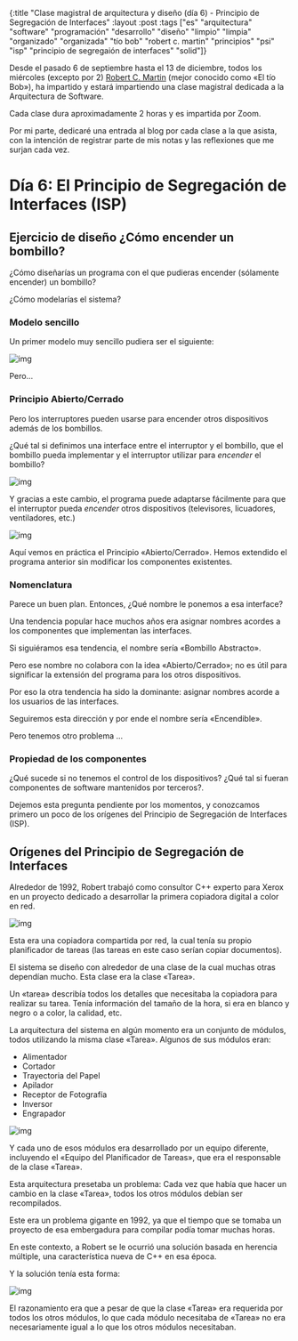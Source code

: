 {:title "Clase magistral de arquitectura y diseño (día 6) - Principio de Segregación de Interfaces"
 :layout :post
 :tags ["es" "arquitectura" "software" "programación" "desarrollo" "diseño" "limpio" "limpia" "organizado" "organizada" "tío bob" "robert c. martin" "principios" "psi" "isp" "principio de segregaión de interfaces" "solid"]}

Desde el pasado 6 de septiembre hasta el 13 de diciembre, todos los
miércoles (excepto por 2) [Robert
C. Martin](https://es.wikipedia.org/wiki/Robert_C._Martin) (mejor
conocido como «El tío Bob»), ha impartido y estará impartiendo una
clase magistral dedicada a la Arquitectura de Software.

Cada clase dura aproximadamente 2 horas y es impartida por Zoom.

Por mi parte, dedicaré una entrada al blog por cada clase a la que
asista, con la intención de registrar parte de mis notas y las
reflexiones que me surjan cada vez.

# Día 6: El Principio de Segregación de Interfaces (ISP)

## Ejercicio de diseño ¿Cómo encender un bombillo?

¿Cómo diseñarías un programa con el que pudieras encender (sólamente
encender) un bombillo?

¿Cómo modelarías el sistema?

### Modelo sencillo

Un primer modelo muy sencillo pudiera ser el siguiente:

![img](/img/bombillo-simple.svg)

Pero...

### Principio Abierto/Cerrado

Pero los interruptores pueden usarse para encender otros dispositivos
además de los bombillos.

¿Qué tal si definimos una interface entre el interruptor y el
bombillo, que el bombillo pueda implementar y el interruptor utilizar
para *encender* el bombillo?

![img](/img/bombillo-interface.svg)

Y gracias a este cambio, el programa puede adaptarse fácilmente para
que el interruptor pueda *encender* otros dispositivos (televisores,
licuadores, ventiladores, etc.)

![img](/img/interruptor-extendido.svg)

Aquí vemos en práctica el Principio «Abierto/Cerrado». Hemos extendido
el programa anterior sin modificar los componentes existentes.

### Nomenclatura

Parece un buen plan. Entonces, ¿Qué nombre le ponemos a esa interface?

Una tendencia popular hace muchos años era asignar nombres acordes a
los componentes que implementan las interfaces.

Si siguiéramos esa tendencia, el nombre sería «Bombillo Abstracto».

Pero ese nombre no colabora con la idea «Abierto/Cerrado»; no es útil
para significar la extensión del programa para los otros dispositivos.

Por eso la otra tendencia ha sido la dominante: asignar nombres acorde
a los usuarios de las interfaces.

Seguiremos esta dirección y por ende el nombre sería «Encendible».

Pero tenemos otro problema ...

### Propiedad de los componentes

¿Qué sucede si no tenemos el control de los dispositivos? ¿Qué tal si
fueran componentes de software mantenidos por terceros?.

Dejemos esta pregunta pendiente por los momentos, y conozcamos primero
un poco de los orígenes del Principio de Segregación de Interfaces
(ISP).

## Orígenes del Principio de Segregación de Interfaces

Alrededor de 1992, Robert trabajó como consultor
C++ experto para Xerox en un proyecto dedicado a desarrollar la
primera copiadora digital a color en red.

![img](/img/xerox-copier.png)

Esta era una copiadora compartida por red, la cual tenía su propio
planificador de tareas (las tareas en este caso serían copiar
documentos).

El sistema se diseño con alrededor de una clase de la cual muchas
otras dependían mucho. Esta clase era la clase «Tarea».

Un «tarea» describía todos los detalles que necesitaba la copiadora
para realizar su tarea. Tenía información del tamaño de la hora, si
era en blanco y negro o a color, la calidad, etc.

La arquitectura del sistema en algún momento era un conjunto de
módulos, todos utilizando la misma clase «Tarea». Algunos de sus
módulos eran:

 - Alimentador
 - Cortador
 - Trayectoria del Papel
 - Apilador
 - Receptor de Fotografía
 - Inversor
 - Engrapador

![img](/img/tarea-v1.svg)

Y cada uno de esos módulos era desarrollado por un equipo diferente,
incluyendo el «Equipo del Planificador de Tareas», que era el
responsable de la clase «Tarea».

Esta arquitectura presetaba un problema: Cada vez que había que hacer
un cambio en la clase «Tarea», todos los otros módulos debían ser
recompilados.

Este era un problema gigante en 1992, ya que el tiempo que se tomaba
un proyecto de esa embergadura para compilar podía tomar muchas horas.

En este contexto, a Robert se le ocurrió una solución basada en
herencia múltiple, una característica nueva de C++ en esa época.

Y la solución tenía esta forma:

![img](/img/tarea-v2.svg)

El razonamiento era que a pesar de que la clase «Tarea» era requerida
por todos los otros módulos, lo que cada módulo necesitaba de «Tarea»
no era necesariamente igual a lo que los otros módulos necesitaban.
